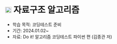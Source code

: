 # <image src='https://s3.dualstack.us-east-2.amazonaws.com/pythondotorg-assets/media/community/logos/python-logo-only.png' width=20> 자료구조 알고리즘   

- 학습 목적: 코딩테스트 준비
- 기간: 2024.01.02~
- 자료: Do it! 알고리즘 코딩테스트 파이썬 편 (김종관 저)
